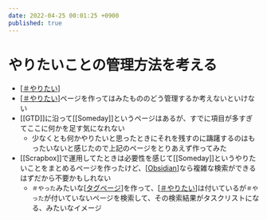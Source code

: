 ```yaml
---
date: 2022-04-25 00:01:25 +0900
published: true
---
```


# やりたいことの管理方法を考える

- [[＃やりたい]]
- [[＃やりたい]]ページを作ってはみたもののどう管理するか考えないといけない
- [[GTD]]に沿って[[Someday]]というページはあるが、すでに項目が多すぎてここに何かを足す気になれない
  - 少なくとも何かやりたいと思ったときにそれを残すのに躊躇するのはもったいないと感じたので上記のページをとりあえず作ってみた
- [[Scrapbox]]で運用してたときは必要性を感じて[[Someday]]というやりたいことをまとめるページを作ったけど、[[Obsidian]]なら複雑な検索ができるはずだから不要かもしれない
  - `＃やった`みたいな[[タグページ]]を作って、[[＃やりたい]]は付いているが`＃やった`が付いていないページを検索して、その検索結果がタスクリストになる、みたいなイメージ

[//begin]: # "Autogenerated link references for markdown compatibility"
[＃やりたい]: ＃やりたい "＃やりたい"
[＃やりたい]: ＃やりたい "＃やりたい"
[Obsidian]: Obsidian "Obsidian"
[タグページ]: タグページ "タグページ"
[＃やりたい]: ＃やりたい "＃やりたい"
[//end]: # "Autogenerated link references"